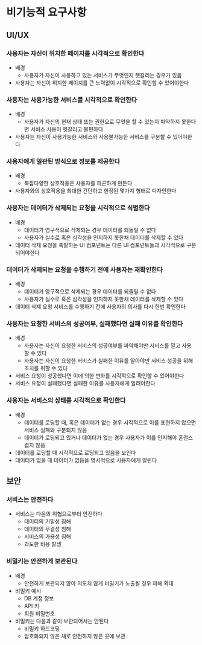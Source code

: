 # 비기능적 요구사항

## UI/UX

### 사용자는 자신이 위치한 페이지를 시각적으로 확인한다

- 배경
    - 사용자가 자신이 사용하고 있는 서비스가 무엇인지 헷갈리는 경우가 있음
- 사용자는 자신이 위치한 페이지를 큰 노력없이 시각적으로 확인할 수 있어야한다

### 사용자는 사용가능한 서비스를 시각적으로 확인한다

- 배경
    - 사용자가 자신의 현재 상태 또는 권한으로 무엇을 할 수 있는지 파악하지 못한다면 서비스 사용이 헷갈리고 불편하다
- 사용자는 자신이 사용가능한 서비스와 사용불가능한 서비스를 구분할 수 있어야한다

### 사용자에게 일관된 방식으로 정보를 제공한다

- 배경
    - 복잡다양한 상호작용은 사용자를 피곤하게 만든다
- 사용자와의 상호작용을 최대한 간단하고 한정된 몇가지 형태로 디자인한다

### 사용자는 데이터가 삭제되는 요청을 시각적으로 식별한다

- 배경
    - 데이터가 영구적으로 삭제되는 경우 데이터를 되돌릴 수 없다
    - 사용자가 실수로 혹은 심각성을 인지하지 못한채 데이터를 삭제할 수 있다
- 데이터 삭제 요청을 촉발하는 UI 컴포넌트는 다른 UI 컴포넌트들과 시각적으로 구분되어야한다

### 데이터가 삭제되는 요청을 수행하기 전에 사용자는 재확인한다

- 배경
    - 데이터가 영구적으로 삭제되는 경우 데이터를 되돌릴 수 없다
    - 사용자가 실수로 혹은 심각성을 인지하지 못한채 데이터를 삭제할 수 있다
- 데이터 삭제 요청 서비스를 수행하기 전에 사용자의 의사를 다시 한번 확인한다

### 사용자는 요청한 서비스의 성공여부, 실패했다면 실패 이유를 확인한다

- 배경
    - 사용자는 자신이 요청한 서비스의 성공여부를 파악해야만 서비스를 믿고 사용할 수 있다
    - 사용자는 자신이 요청한 서비스가 실패한 이유를 알아야만 서비스 성공을 위해 조치를 취할 수 있다
- 서비스 요청이 성공했다면 이에 의한 변화를 시각적으로 확인할 수 있어야한다
- 서비스 요청이 실패했다면 실패한 이유를 사용자에게 알려야한다

### 사용자는 서비스의 상태를 시각적으로 확인한다

- 배경
    - 데이터를 로딩할 때, 혹은 데이터가 없는 경우 시각적으로 이를 표현하지 않으면 서비스 실패와 구분되지 않음
    - 데이터가 로딩되고 있거나 데이터가 없는 경우 사용자가 이를 인지해야 혼란스럽지 않음
- 데이터를 로딩할 때 시각적으로 로딩되고 있음을 보인다
- 데이터가 없을 때 데이터가 없음을 명시적으로 사용자에게 알린다

## 보안

### 서비스는 안전하다

- 서비스는 다음의 위협으로부터 안전하다
    - 데이터의 기밀성 침해
    - 데이터의 무결성 침해
    - 서비스의 가용성 침해
    - 과도한 비용 발생

### 비밀키는 안전하게 보관된다

- 배경
    - 안전하게 보관되지 않아 의도치 않게 비밀키가 노출될 경우 피해 확대
- 비밀키 예시
    - DB 계정 정보
    - API 키
    - 회원 비밀번호
- 비밀키는 다음과 같이 보관되어서는 안된다
    - 비밀키 하드코딩
    - 암호화되지 않은 채로 안전하지 않은 곳에 보관